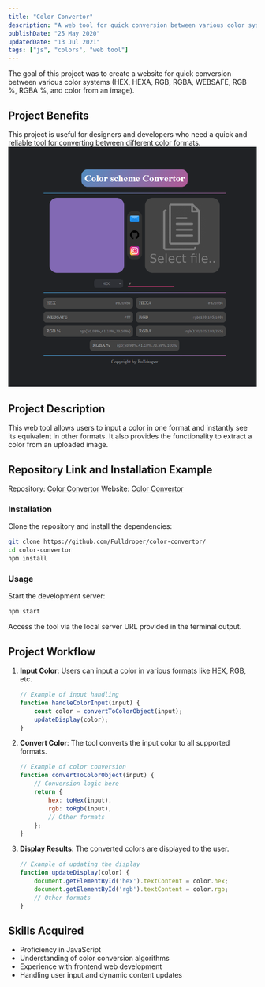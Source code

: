 ```yaml
---
title: "Color Convertor"
description: "A web tool for quick conversion between various color systems like HEX, RGB, and more."
publishDate: "25 May 2020"
updatedDate: "13 Jul 2021"
tags: ["js", "colors", "web tool"]
---
```

The goal of this project was to create a website for quick conversion between various color systems (HEX, HEXA, RGB, RGBA, WEBSAFE, RGB %, RGBA %, and color from an image).

## Project Benefits
This project is useful for designers and developers who need a quick and reliable tool for converting between different color formats.
![example](./example.png)

## Project Description
This web tool allows users to input a color in one format and instantly see its equivalent in other formats. It also provides the functionality to extract a color from an uploaded image.

## Repository Link and Installation Example
Repository: [Color Convertor](https://github.com/Fulldroper/color-convertor/)
Website: [Color Convertor](https://fulldroper.github.io/color-convertor/)

### Installation
Clone the repository and install the dependencies:

```bash
git clone https://github.com/Fulldroper/color-convertor/
cd color-convertor
npm install
```

### Usage
Start the development server:

```bash
npm start
```

Access the tool via the local server URL provided in the terminal output.

## Project Workflow
1. **Input Color**: Users can input a color in various formats like HEX, RGB, etc.
    ```javascript
    // Example of input handling
    function handleColorInput(input) {
        const color = convertToColorObject(input);
        updateDisplay(color);
    }
    ```

2. **Convert Color**: The tool converts the input color to all supported formats.
    ```javascript
    // Example of color conversion
    function convertToColorObject(input) {
        // Conversion logic here
        return {
            hex: toHex(input),
            rgb: toRgb(input),
            // Other formats
        };
    }
    ```

3. **Display Results**: The converted colors are displayed to the user.
    ```javascript
    // Example of updating the display
    function updateDisplay(color) {
        document.getElementById('hex').textContent = color.hex;
        document.getElementById('rgb').textContent = color.rgb;
        // Other formats
    }
    ```

## Skills Acquired
- Proficiency in JavaScript
- Understanding of color conversion algorithms
- Experience with frontend web development
- Handling user input and dynamic content updates
